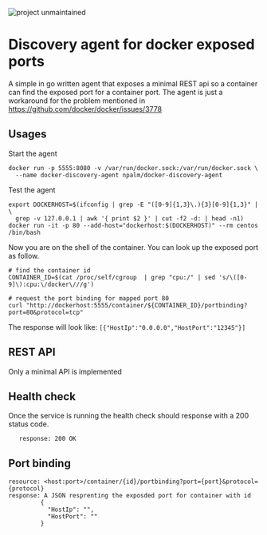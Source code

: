 ![project unmaintained](https://img.shields.io/badge/project-unmaintained-red.svg)

# Discovery agent for docker exposed ports

A simple in go written agent that exposes a minimal REST api so a container can find the exposed port for a container port. The agent is just a workaround for the problem mentioned in https://github.com/docker/docker/issues/3778


## Usages
Start the agent
```
docker run -p 5555:8080 -v /var/run/docker.sock:/var/run/docker.sock \
  --name docker-discovery-agent npalm/docker-discovery-agent
```

Test the agent
```
export DOCKERHOST=$(ifconfig | grep -E "([0-9]{1,3}\.){3}[0-9]{1,3}" | \
  grep -v 127.0.0.1 | awk '{ print $2 }' | cut -f2 -d: | head -n1)
docker run -it -p 80 --add-host="dockerhost:$(DOCKERHOST)" --rm centos /bin/bash
```
Now you are on the shell of the container. You can look up the exposed port as follow.
```
# find the container id
CONTAINER_ID=$(cat /proc/self/cgroup  | grep "cpu:/" | sed 's/\([0-9]\):cpu:\/docker\///g')

# request the port binding for mapped port 80
curl "http://dockerhost:5555/container/${CONTAINER_ID}/portbinding?port=80&protocol=tcp"
```
The response will look like:
```[{"HostIp":"0.0.0.0","HostPort":"12345"}]```


## REST API
Only a minimal API is implemented

## Health check
Once the service is running the health check should response with a 200 status code.
```resource:  <host:port>
   response: 200 OK
```

## Port binding
 ```
resource: <host:port>/container/{id}/portbinding?port={port}&protocol={protocol}
response: A JSON resprenting the exposded port for container with id
          {
            "HostIp": "",
            "HostPort": ""
          }
```
